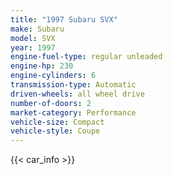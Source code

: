 ```yaml
---
title: "1997 Subaru SVX"
make: Subaru
model: SVX
year: 1997
engine-fuel-type: regular unleaded
engine-hp: 230
engine-cylinders: 6
transmission-type: Automatic
driven-wheels: all wheel drive
number-of-doors: 2
market-category: Performance
vehicle-size: Compact
vehicle-style: Coupe
---
```


{{< car_info >}}
